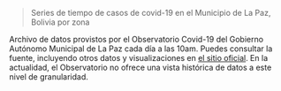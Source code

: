 > Series de tiempo de casos de covid-19 en el Municipio de La Paz, Bolivia por zona

Archivo de datos provistos por el Observatorio Covid-19 del Gobierno Autónomo Municipal de La Paz cada día a las 10am. Puedes consultar la fuente, incluyendo otros datos y visualizaciones en [el sitio oficial](http://observatoriocovid19.lapaz.bo/observatorio/index.php/datos-abiertos-covid). En la actualidad, el Observatorio no ofrece una vista histórica de datos a este nivel de granularidad. 
